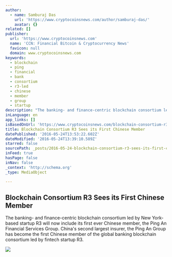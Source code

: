```yaml
---
author:
  - name: Samburaj Das
    url: 'https://www.cryptocoinsnews.com/author/samburaj-das/'
    avatar: {}
related: []
publisher:
  url: 'https://www.cryptocoinsnews.com'
  name: 'CCN: Financial Bitcoin & Cryptocurrency News'
  favicon: null
  domain: www.cryptocoinsnews.com
keywords:
  - blockchain
  - ping
  - financial
  - bank
  - consortium
  - r3-led
  - chinese
  - member
  - group
  - startup
description: "The banking- and finance-centric blockchain consortium led by New York-based startup R3 will now include its first ever Chinese member, the Ping An Financial Services Group. China's second largest insurer, the Ping An Group has become the first Chinese member of the global banking blockchain consortium led by fintech startup R3."
inLanguage: en
app_links: []
isBasedOnUrl: 'https://www.cryptocoinsnews.com/blockchain-consortium-r3-sees-first-chinese-member/'
title: Blockchain Consortium R3 Sees its First Chinese Member
datePublished: '2016-05-24T13:53:22.602Z'
dateModified: '2016-05-24T13:39:10.589Z'
starred: false
sourcePath: _posts/2016-05-24-blockchain-consortium-r3-sees-its-first-chinese-member.md
inFeed: true
hasPage: false
inNav: false
_context: 'http://schema.org'
_type: MediaObject

---
```

<article style=""><h1>Blockchain Consortium R3 Sees its First Chinese Member</h1><p>The banking- and finance-centric blockchain consortium led by New York-based startup R3 will now include its first ever Chinese member, the Ping An Financial Services Group. China's second largest insurer, the Ping An Group has become the first Chinese member of the global banking blockchain consortium led by fintech startup R3.</p><img src="https://www.cryptocoinsnews.com/wp-content/uploads/2016/05/China-bull.jpg" /></article>